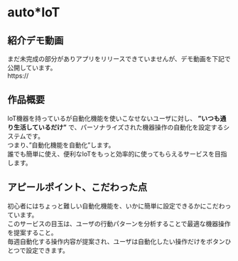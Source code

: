 # auto*IoT

## 紹介デモ動画
まだ未完成の部分がありアプリをリリースできていませんが、デモ動画を下記で公開しています。<br>
https://

## 作品概要
IoT機器を持っているが自動化機能を使いこなせないユーザに対し、 **”いつも通り生活しているだけ”** で、パーソナライズされた機器操作の自動化を設定するシステムです。<br>
つまり、”自動化機能を自動化”します。<br>
誰でも簡単に使え、便利なIoTをもっと効率的に使ってもらえるサービスを目指します。<br>

## アピールポイント、こだわった点
初心者にはちょっと難しい自動化機能を、いかに簡単に設定できるかにこだわっています。<br>
このサービスの目玉は、ユーザの行動パターンを分析することで最適な機器操作を提案すること。<br>
毎週自動化する操作内容が提案され、ユーザは自動化したい操作だけをボタンひとつで設定できます。